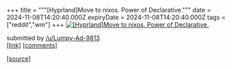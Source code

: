 +++
title = """[Hyprland]Move to nixos. Power of Declarative."""
date = 2024-11-08T14:20:40.000Z
expiryDate = 2024-11-08T14:20:40.000Z
tags = ["reddit","wm"]
+++
[![[Hyprland]Move to nixos. Power of Declarative.](https://b.thumbs.redditmedia.com/sdrTiEKY1cM8nLDSsvNGLY-1A5CfCDiiZKwJC05ubOM.jpg "[Hyprland]Move to nixos. Power of Declarative.")](https://www.reddit.com/r/unixporn/comments/1gmjlwo/hyprlandmove_to_nixos_power_of_declarative/)

submitted by [/u/Lumpy-Ad-9813](https://www.reddit.com/user/Lumpy-Ad-9813)  
[\[link\]](https://www.reddit.com/gallery/1gmjlwo) [\[comments\]](https://www.reddit.com/r/unixporn/comments/1gmjlwo/hyprlandmove_to_nixos_power_of_declarative/)

[[source]](https://www.reddit.com/r/unixporn/comments/1gmjlwo/hyprlandmove_to_nixos_power_of_declarative/)
